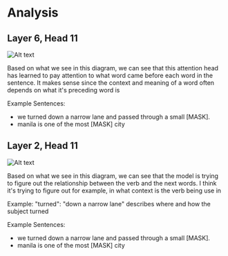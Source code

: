 # Analysis

## Layer 6, Head 11
![Alt text](Attention_Layer6_Head11.png "a title")

Based on what we see in this diagram, we can see that this attention head has learned to pay attention to what word came before each word in the sentence. It makes sense since the context and meaning of a word often depends on what it's preceding word is

Example Sentences:
- we turned down a narrow lane and passed through a small [MASK].
- manila is one of the most [MASK] city

## Layer 2, Head 11
![Alt text](Attention_Layer2_Head11.png "a title")

Based on what we see in this diagram, we can see that the model is trying to figure out the relationship between the verb and the next words. I think it's trying to figure out for example, in what context is the verb being use in

Example:
"turned": "down a narrow lane" describes where and how the subject turned

Example Sentences:
- we turned down a narrow lane and passed through a small [MASK].
- manila is one of the most [MASK] city